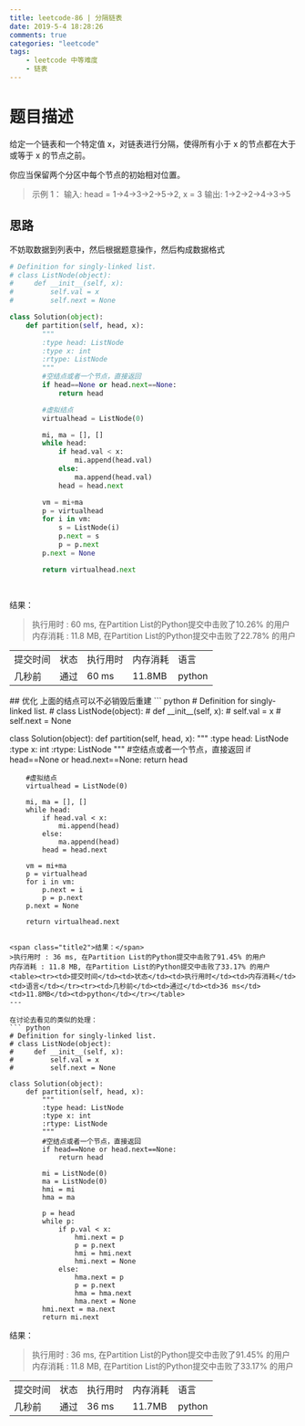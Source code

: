 ```yaml
---
title: leetcode-86 | 分隔链表 
date: 2019-5-4 18:28:26
comments: true
categories: "leetcode"
tags: 
    - leetcode 中等难度
    - 链表
---
```

# 题目描述

给定一个链表和一个特定值 x，对链表进行分隔，使得所有小于 x 的节点都在大于或等于 x 的节点之前。

你应当保留两个分区中每个节点的初始相对位置。

><span>示例 1：</span>
输入: head = 1->4->3->2->5->2, x = 3
输出: 1->2->2->4->3->5


## 思路
不妨取数据到列表中，然后根据题意操作，然后构成数据格式

``` python
# Definition for singly-linked list.
# class ListNode(object):
#     def __init__(self, x):
#         self.val = x
#         self.next = None

class Solution(object):
    def partition(self, head, x):
        """
        :type head: ListNode
        :type x: int
        :rtype: ListNode
        """
        #空结点或者一个节点，直接返回
        if head==None or head.next==None:
            return head

        #虚拟结点
        virtualhead = ListNode(0)

        mi, ma = [], []
        while head:
            if head.val < x:
                mi.append(head.val)
            else:
                ma.append(head.val)
            head = head.next

        vm = mi+ma
        p = virtualhead
        for i in vm:
            s = ListNode(i)
            p.next = s
            p = p.next
        p.next = None

        return virtualhead.next
        
        
```


<span class="title2">结果：</span>
>执行用时 : 60 ms, 在Partition List的Python提交中击败了10.26% 的用户
内存消耗 : 11.8 MB, 在Partition List的Python提交中击败了22.78% 的用户
<table><tr><td>提交时间</td><td>状态</td><td>执行用时</td><td>内存消耗</td><td>语言</td></tr><tr><td>几秒前</td><td>通过</td><td>60 ms</td><td>11.8MB</td><td>python</td></tr></table>
## 优化
上面的结点可以不必销毁后重建
``` python
# Definition for singly-linked list.
# class ListNode(object):
#     def __init__(self, x):
#         self.val = x
#         self.next = None

class Solution(object):
    def partition(self, head, x):
        """
        :type head: ListNode
        :type x: int
        :rtype: ListNode
        """
        #空结点或者一个节点，直接返回
        if head==None or head.next==None:
            return head

        #虚拟结点
        virtualhead = ListNode(0)

        mi, ma = [], []
        while head:
            if head.val < x:
                mi.append(head)
            else:
                ma.append(head)
            head = head.next

        vm = mi+ma
        p = virtualhead
        for i in vm:
            p.next = i
            p = p.next
        p.next = None

        return virtualhead.next
```

<span class="title2">结果：</span>
>执行用时 : 36 ms, 在Partition List的Python提交中击败了91.45% 的用户
内存消耗 : 11.8 MB, 在Partition List的Python提交中击败了33.17% 的用户
<table><tr><td>提交时间</td><td>状态</td><td>执行用时</td><td>内存消耗</td><td>语言</td></tr><tr><td>几秒前</td><td>通过</td><td>36 ms</td><td>11.8MB</td><td>python</td></tr></table>
---

在讨论去看见的类似的处理：
``` python
# Definition for singly-linked list.
# class ListNode(object):
#     def __init__(self, x):
#         self.val = x
#         self.next = None

class Solution(object):
    def partition(self, head, x):
        """
        :type head: ListNode
        :type x: int
        :rtype: ListNode
        """
        #空结点或者一个节点，直接返回
        if head==None or head.next==None:
            return head

        mi = ListNode(0)
        ma = ListNode(0)
        hmi = mi
        hma = ma

        p = head
        while p:
            if p.val < x:
                hmi.next = p
                p = p.next
                hmi = hmi.next
                hmi.next = None
            else:
                hma.next = p
                p = p.next
                hma = hma.next
                hma.next = None
        hmi.next = ma.next
        return mi.next
```

<span class="title2">结果：</span>
>执行用时 : 36 ms, 在Partition List的Python提交中击败了91.45% 的用户
内存消耗 : 11.8 MB, 在Partition List的Python提交中击败了33.17% 的用户
<table><tr><td>提交时间</td><td>状态</td><td>执行用时</td><td>内存消耗</td><td>语言</td></tr><tr><td>几秒前</td><td>通过</td><td>36 ms</td><td>11.7MB</td><td>python</td></tr></table> 

